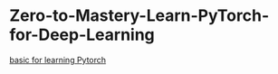 # Zero-to-Mastery-Learn-PyTorch-for-Deep-Learning
[basic for learning Pytorch](https://www.learnpytorch.io/)
